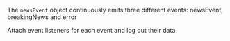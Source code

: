 The `newsEvent` object continuously emits three different events: newsEvent, breakingNews and error

Attach event listeners for each event and log out their data.
